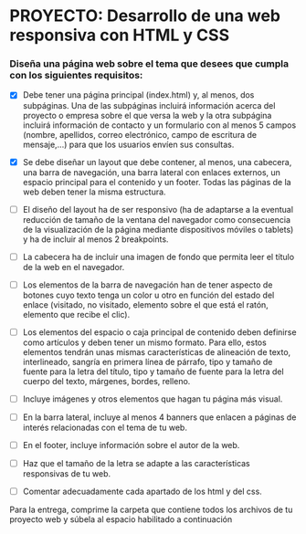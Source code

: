 # PROYECTO: Desarrollo de una web responsiva con HTML y CSS

### Diseña una página web sobre el tema que desees que cumpla con los siguientes requisitos:




- [x] Debe tener una página principal (index.html) y, al menos, dos subpáginas. Una de las subpáginas incluirá información acerca del proyecto o empresa sobre el que versa la web y la otra subpágina incluirá información de contacto y un formulario con al menos 5 campos (nombre, apellidos, correo electrónico, campo de escritura de mensaje,...) para que los usuarios envíen sus consultas.

- [x] Se debe diseñar un layout que debe contener, al menos, una cabecera, una barra de navegación, una barra lateral con enlaces externos, un espacio principal para el contenido y un footer. Todas las páginas de la web deben tener la misma estructura.

- [ ] El diseño del layout ha de ser responsivo (ha de adaptarse a la eventual reducción de tamaño de la ventana del navegador como consecuencia de la visualización de la página mediante dispositivos móviles o tablets) y ha de incluir al menos 2 breakpoints.

- [ ] La cabecera ha de incluir una imagen de fondo que permita leer el título de la web en el navegador.

- [ ] Los elementos de la barra de navegación han de tener aspecto de botones cuyo texto tenga un color u otro en función del estado del enlace (visitado, no visitado, elemento sobre el que está el ratón, elemento que recibe el clic).

- [ ] Los elementos del espacio o caja principal de contenido deben definirse como artículos y deben tener un mismo formato. Para ello, estos elementos tendrán unas mismas características de alineación de texto, interlineado, sangría en primera línea de párrafo, tipo y tamaño de fuente para la letra del título, tipo y tamaño de fuente para la letra del cuerpo del texto, márgenes, bordes, relleno.

- [ ] Incluye imágenes y otros elementos que hagan tu página más visual.

- [ ] En la barra lateral, incluye al menos 4 banners que enlacen a páginas de interés relacionadas con el tema de tu web.

- [ ] En el footer, incluye información sobre el autor de la web.

- [ ] Haz que el tamaño de la letra se adapte a las características responsivas de tu web.

- [ ] Comentar adecuadamente cada apartado de los html y del css.


Para la entrega, comprime la carpeta que contiene todos los archivos de tu proyecto web y súbela al espacio habilitado a continuación
